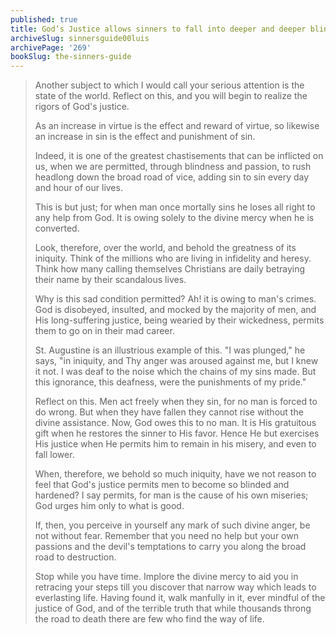 ```yaml
---
published: true
title: God’s Justice allows sinners to fall into deeper and deeper blindness and destruction
archiveSlug: sinnersguide00luis
archivePage: '269'
bookSlug: the-sinners-guide
---
```


> Another subject to which I would call your serious attention is the state of the world. Reflect on this, and you will begin to realize the rigors of God's justice.
>
> As an increase in virtue is the effect and reward of virtue, so likewise an increase in sin is the effect and punishment of sin.
>
> Indeed, it is one of the greatest chastisements that can be inflicted on us, when we are permitted, through blindness and passion, to rush headlong down the broad road of vice, adding sin to sin every day and hour of our lives.
>
> This is but just; for when man once mortally sins he loses all right to any help from God. It is owing solely to the divine mercy when he is converted.
>
> Look, therefore, over the world, and behold the greatness of its iniquity. Think of the millions who are living in infidelity and heresy. Think how many calling themselves Christians are daily betraying their name by their scandalous lives.
>
> Why is this sad condition permitted? Ah! it is owing to man's crimes. God is disobeyed, insulted, and mocked by the majority of men, and His long-suffering justice, being wearied by their wickedness, permits them to go on in their mad career.
>
> St. Augustine is an illustrious example of this. "I was plunged," he says, "in iniquity, and Thy anger was aroused against me, but I knew it not. I was deaf to the noise which the chains of my sins made. But this ignorance, this deafness, were the punishments of my pride."
>
> Reflect on this. Men act freely when they sin, for no man is forced to do wrong. But when they have fallen they cannot rise without the divine assistance. Now, God owes this to no man. It is His gratuitous gift when he restores the sinner to His favor. Hence He but exercises His justice when He permits him to remain in his misery, and even to fall lower.
>
> When, therefore, we behold so much iniquity, have we not reason to feel that God's justice permits men to become so blinded and hardened? I say permits, for man is the cause of his own miseries; God urges him only to what is good.
>
> If, then, you perceive in yourself any mark of such divine anger, be not without fear. Remember that you need no help but your own passions and the devil's temptations to carry you along the broad road to destruction.
>
> Stop while you have time. Implore the divine mercy to aid you in retracing your steps till you discover that narrow way which leads to everlasting life. Having found it, walk manfully in it, ever mindful of the justice of God, and of the terrible truth that while thousands throng the road to death there are few who find the way of life.
